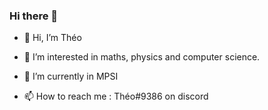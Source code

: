 ### Hi there 👋




- 👋 Hi, I’m Théo

- 👀 I’m interested in maths, physics and computer science.

- 🌱 I’m currently in MPSI

- 📫 How to reach me : Théo#9386 on discord

<!---

theod2/theod2 is a ✨ special ✨ repository because its `README.md` (this file) appears on your GitHub profile.

You can click the Preview link to take a look at your changes.

--->










